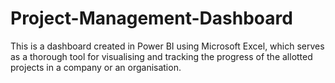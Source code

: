 # Project-Management-Dashboard
This is a dashboard created in Power BI using Microsoft Excel, which serves as a thorough tool for visualising and tracking the progress of the allotted projects in a company or an organisation.
